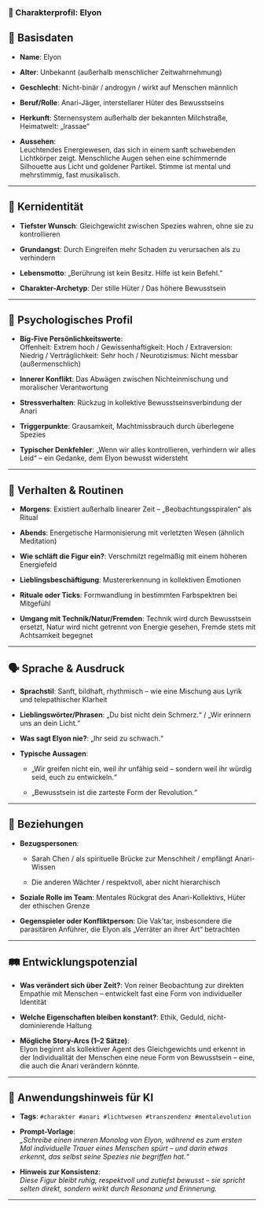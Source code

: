 ### 🧬 Charakterprofil: **Elyon**

🪪 Basisdaten
-------------

* **Name**: Elyon

* **Alter**: Unbekannt (außerhalb menschlicher Zeitwahrnehmung)

* **Geschlecht**: Nicht-binär / androgyn / wirkt auf Menschen männlich

* **Beruf/Rolle**: Anari-Jäger, interstellarer Hüter des Bewusstseins

* **Herkunft**: Sternensystem außerhalb der bekannten Milchstraße, Heimatwelt: „Irassae“

* **Aussehen**:  
  Leuchtendes Energiewesen, das sich in einem sanft schwebenden Lichtkörper zeigt. Menschliche Augen sehen eine
  schimmernde Silhouette aus Licht und goldener Partikel. Stimme ist mental und mehrstimmig, fast musikalisch.

* * *

🎯 Kernidentität
----------------

* **Tiefster Wunsch**: Gleichgewicht zwischen Spezies wahren, ohne sie zu kontrollieren

* **Grundangst**: Durch Eingreifen mehr Schaden zu verursachen als zu verhindern

* **Lebensmotto**: „Berührung ist kein Besitz. Hilfe ist kein Befehl.“

* **Charakter-Archetyp**: Der stille Hüter / Das höhere Bewusstsein

* * *

🧠 Psychologisches Profil
-------------------------

* **Big-Five Persönlichkeitswerte**:  
  Offenheit: Extrem hoch / Gewissenhaftigkeit: Hoch / Extraversion: Niedrig / Verträglichkeit: Sehr hoch /
  Neurotizismus: Nicht messbar (außermenschlich)

* **Innerer Konflikt**: Das Abwägen zwischen Nichteinmischung und moralischer Verantwortung

* **Stressverhalten**: Rückzug in kollektive Bewusstseinsverbindung der Anari

* **Triggerpunkte**: Grausamkeit, Machtmissbrauch durch überlegene Spezies

* **Typischer Denkfehler**: „Wenn wir alles kontrollieren, verhindern wir alles Leid“ – ein Gedanke, dem Elyon bewusst
  widersteht

* * *

🔄 Verhalten & Routinen
-----------------------

* **Morgens**: Existiert außerhalb linearer Zeit – „Beobachtungsspiralen“ als Ritual

* **Abends**: Energetische Harmonisierung mit verletzten Wesen (ähnlich Meditation)

* **Wie schläft die Figur ein?**: Verschmilzt regelmäßig mit einem höheren Energiefeld

* **Lieblingsbeschäftigung**: Mustererkennung in kollektiven Emotionen

* **Rituale oder Ticks**: Formwandlung in bestimmten Farbspektren bei Mitgefühl

* **Umgang mit Technik/Natur/Fremden**: Technik wird durch Bewusstsein ersetzt, Natur wird nicht getrennt von Energie
  gesehen, Fremde stets mit Achtsamkeit begegnet

* * *

🗣️ Sprache & Ausdruck
----------------------

* **Sprachstil**: Sanft, bildhaft, rhythmisch – wie eine Mischung aus Lyrik und telepathischer Klarheit

* **Lieblingswörter/Phrasen**: „Du bist nicht dein Schmerz.“ / „Wir erinnern uns an dein Licht.“

* **Was sagt Elyon nie?**: „Ihr seid zu schwach.“

* **Typische Aussagen**:

    * „Wir greifen nicht ein, weil ihr unfähig seid – sondern weil ihr würdig seid, euch zu entwickeln.“

    * „Bewusstsein ist die zarteste Form der Revolution.“

* * *

👥 Beziehungen
--------------

* **Bezugspersonen**:

    * Sarah Chen / als spirituelle Brücke zur Menschheit / empfängt Anari-Wissen

    * Die anderen Wächter / respektvoll, aber nicht hierarchisch

* **Soziale Rolle im Team**: Mentales Rückgrat des Anari-Kollektivs, Hüter der ethischen Grenze

* **Gegenspieler oder Konfliktperson**: Die Vak’tar, insbesondere die parasitären Anführer, die Elyon als „Verräter an
  ihrer Art“ betrachten

* * *

🛤️ Entwicklungspotenzial
-------------------------

* **Was verändert sich über Zeit?**: Von reiner Beobachtung zur direkten Empathie mit Menschen – entwickelt fast eine
  Form von individueller Identität

* **Welche Eigenschaften bleiben konstant?**: Ethik, Geduld, nicht-dominierende Haltung

* **Mögliche Story-Arcs (1–2 Sätze)**:  
  Elyon beginnt als kollektiver Agent des Gleichgewichts und erkennt in der Individualität der Menschen eine neue Form
  von Bewusstsein – eine, die auch die Anari verändern könnte.

* * *

🧾 Anwendungshinweis für KI
---------------------------

* **Tags**: `#charakter #anari #lichtwesen #transzendenz #mentalevolution`

* **Prompt-Vorlage**:  
  _„Schreibe einen inneren Monolog von Elyon, während es zum ersten Mal individuelle Trauer eines Menschen spürt – und
  darin etwas erkennt, das selbst seine Spezies nie begriffen hat.“_

* **Hinweis zur Konsistenz**:  
  _Diese Figur bleibt ruhig, respektvoll und zutiefst bewusst – sie spricht selten direkt, sondern wirkt durch Resonanz
  und Erinnerung._

* * *
